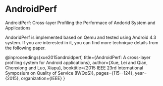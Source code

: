 # AndroidPerf
AndroidPerf: Cross-layer Profiling the Performace of Andorid System and Applications

AndoridPerf is implemented based on Qemu and tested using Android 4.3 system.
If you are interested in it, you can find more technique details from the following paper.

@inproceedings{xue2015androidperf,
  title={AndroidPerf: A cross-layer profiling system for Android applications},
  author={Xue, Lei and Qian, Chenxiong and Luo, Xiapu},
  booktitle={2015 IEEE 23rd International Symposium on Quality of Service (IWQoS)},
  pages={115--124},
  year={2015},
  organization={IEEE}
}
